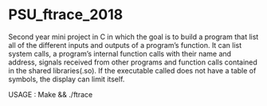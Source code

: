 # PSU_ftrace_2018
Second year mini project in C in which the goal is to build a program that list all of the different inputs and outputs of a program’s function. It can list system calls, a program’s internal function calls with their name and address, signals received from other programs and function calls contained in the shared libraries(.so).
If the executable called does not have a table of symbols, the display can limit itself.

USAGE : Make && ./ftrace <command>
